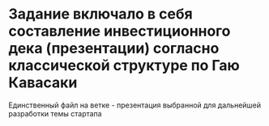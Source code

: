 # Задание включало в себя составление инвестиционного дека (презентации) согласно классической структуре по Гаю Кавасаки

Единственный файл на ветке - презентация выбранной для дальнейшей разработки темы стартапа
